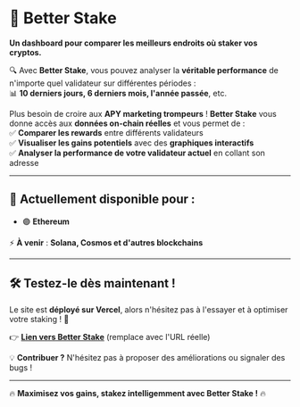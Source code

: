 # 🚀 Better Stake

**Un dashboard pour comparer les meilleurs endroits où staker vos cryptos.**  

🔍 Avec **Better Stake**, vous pouvez analyser la **véritable performance** de n'importe quel validateur sur différentes périodes :  
📊 **10 derniers jours, 6 derniers mois, l'année passée**, etc.  

Plus besoin de croire aux **APY marketing trompeurs** ! **Better Stake** vous donne accès aux **données on-chain réelles** et vous permet de :  
✅ **Comparer les rewards** entre différents validateurs  
✅ **Visualiser les gains potentiels** avec des **graphiques interactifs**  
✅ **Analyser la performance de votre validateur actuel** en collant son adresse  

---

## 🔗 Actuellement disponible pour :  
- 🟣 **Ethereum**  

⚡ **À venir** : **Solana, Cosmos et d'autres blockchains**  

---

## 🛠 Testez-le dès maintenant !  
Le site est **déployé sur Vercel**, alors n'hésitez pas à l'essayer et à optimiser votre staking ! 🚀  

👉 **[Lien vers Better Stake](#)** (remplace avec l'URL réelle)  

💡 **Contribuer ?** N'hésitez pas à proposer des améliorations ou signaler des bugs !  

---

🔥 **Maximisez vos gains, stakez intelligemment avec Better Stake !** 🔥

